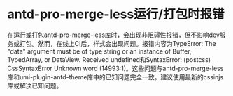 # antd-pro-merge-less运行/打包时报错

在运行或打包antd-pro-merge-less库时，会出现非阻碍性报错，但不影响dev服务或打包。然而，在线上CI后，样式会出现问题。报错内容为TypeError: The "data" argument must be of type string or an instance of Buffer, TypedArray, or DataView. Received undefined和SyntaxError: (postcss) CssSyntaxError Unknown word (14993:1)。这些问题与antd-pro-merge-less库和umi-plugin-antd-theme库中的已知问题完全一致。建议使用最新的cssinjs库或解决已知问题。
